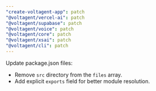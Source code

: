```yaml
---
"create-voltagent-app": patch
"@voltagent/vercel-ai": patch
"@voltagent/supabase": patch
"@voltagent/voice": patch
"@voltagent/core": patch
"@voltagent/xsai": patch
"@voltagent/cli": patch
---
```


Update package.json files:

- Remove `src` directory from the `files` array.
- Add explicit `exports` field for better module resolution.
